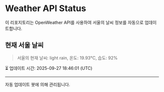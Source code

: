 
# Weather API Status

이 리포지토리는 OpenWeather API를 사용하여 서울의 날씨 정보를 자동으로 업데이트합니다.

## 현재 서울 날씨
> 서울의 현재 날씨: light rain, 온도: 19.93°C, 습도: 92%

⏳ 업데이트 시간: 2025-09-27 18:46:01 (UTC)

---
자동 업데이트 봇에 의해 관리됩니다.
